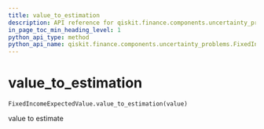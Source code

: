 ```yaml
---
title: value_to_estimation
description: API reference for qiskit.finance.components.uncertainty_problems.FixedIncomeExpectedValue.value_to_estimation
in_page_toc_min_heading_level: 1
python_api_type: method
python_api_name: qiskit.finance.components.uncertainty_problems.FixedIncomeExpectedValue.value_to_estimation
---
```


# value\_to\_estimation

<span id="qiskit.finance.components.uncertainty_problems.FixedIncomeExpectedValue.value_to_estimation" />

`FixedIncomeExpectedValue.value_to_estimation(value)`

value to estimate

